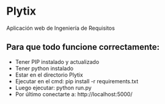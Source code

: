 # Plytix
Aplicación web de Ingeniería de Requisitos

## Para que todo funcione correctamente:
- Tener PIP instalado y actualizado
- Tener python instalado
- Estar en el directorio Plytix
- Ejecutar en el cmd:  pip install -r requirements.txt
- Luego ejecutar: python run.py
- Por último conectarte a: http://localhost:5000/ 